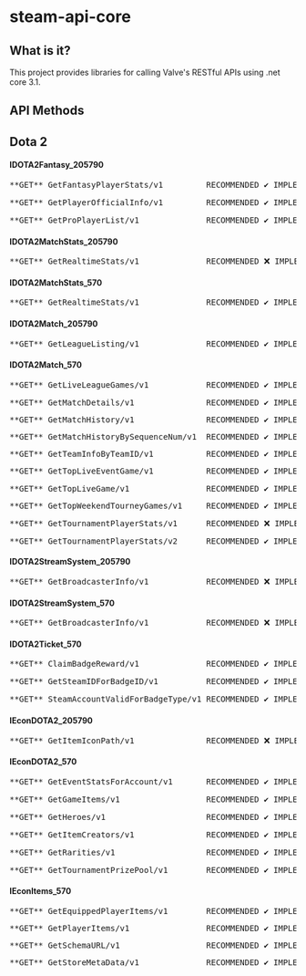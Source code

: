 # steam-api-core
## What is it?
This project provides libraries for calling Valve's
RESTful APIs using .net core 3.1.

## API Methods
## Dota 2
#### IDOTA2Fantasy_205790
<pre>**GET** GetFantasyPlayerStats/v1         RECOMMENDED ✔️ IMPLEMENTED ❌ TESTED ❌</pre>
<pre>**GET** GetPlayerOfficialInfo/v1         RECOMMENDED ✔️ IMPLEMENTED ❌ TESTED ❌</pre>
<pre>**GET** GetProPlayerList/v1              RECOMMENDED ✔️ IMPLEMENTED ❌ TESTED ❌</pre>
#### IDOTA2MatchStats_205790
<pre>**GET** GetRealtimeStats/v1              RECOMMENDED ❌ IMPLEMENTED ✔️ TESTED ❌</pre>
#### IDOTA2MatchStats_570
<pre>**GET** GetRealtimeStats/v1              RECOMMENDED ✔️ IMPLEMENTED ✔️ TESTED ❌</pre>
#### IDOTA2Match_205790
<pre>**GET** GetLeagueListing/v1              RECOMMENDED ✔️ IMPLEMENTED ✔️ TESTED ❌</pre>
#### IDOTA2Match_570
<pre>**GET** GetLiveLeagueGames/v1            RECOMMENDED ✔️ IMPLEMENTED ✔️ TESTED ❌</pre>
<pre>**GET** GetMatchDetails/v1               RECOMMENDED ✔️ IMPLEMENTED ✔️ TESTED ✔️</pre>
<pre>**GET** GetMatchHistory/v1               RECOMMENDED ✔️ IMPLEMENTED ✔️ TESTED ✔️ # game_mode param doesn't work</pre>
<pre>**GET** GetMatchHistoryBySequenceNum/v1  RECOMMENDED ✔️ IMPLEMENTED ✔️ TESTED ✔️</pre>
<pre>**GET** GetTeamInfoByTeamID/v1           RECOMMENDED ✔️ IMPLEMENTED ✔️ TESTED ✔️</pre>
<pre>**GET** GetTopLiveEventGame/v1           RECOMMENDED ✔️ IMPLEMENTED ✔️ TESTED ❌ # waiting for chance to test</pre>
<pre>**GET** GetTopLiveGame/v1                RECOMMENDED ✔️ IMPLEMENTED ✔️ TESTED ✔️</pre>
<pre>**GET** GetTopWeekendTourneyGames/v1     RECOMMENDED ✔️ IMPLEMENTED ❌ TESTED ❌</pre>
<pre>**GET** GetTournamentPlayerStats/v1      RECOMMENDED ❌ IMPLEMENTED ✔️ TESTED ❌</pre>
<pre>**GET** GetTournamentPlayerStats/v2      RECOMMENDED ✔️ IMPLEMENTED ✔️ TESTED ✔️ # match_id, time_frame doesn't work</pre>
#### IDOTA2StreamSystem_205790
<pre>**GET** GetBroadcasterInfo/v1            RECOMMENDED ❌ IMPLEMENTED ✔️ TESTED ❌</pre>
#### IDOTA2StreamSystem_570
<pre>**GET** GetBroadcasterInfo/v1            RECOMMENDED ❌ IMPLEMENTED ✔️ TESTED ❌</pre>
#### IDOTA2Ticket_570
<pre>**GET** ClaimBadgeReward/v1              RECOMMENDED ✔️ IMPLEMENTED ❌ TESTED ❌</pre>
<pre>**GET** GetSteamIDForBadgeID/v1          RECOMMENDED ✔️ IMPLEMENTED ❌ TESTED ❌</pre>
<pre>**GET** SteamAccountValidForBadgeType/v1 RECOMMENDED ✔️ IMPLEMENTED ❌ TESTED ❌</pre>
#### IEconDOTA2_205790
<pre>**GET** GetItemIconPath/v1               RECOMMENDED ❌ IMPLEMENTED ✔️ TESTED ❌</pre>
#### IEconDOTA2_570
<pre>**GET** GetEventStatsForAccount/v1       RECOMMENDED ✔️ IMPLEMENTED ❌ TESTED ❌ # waiting for chance to test</pre>
<pre>**GET** GetGameItems/v1                  RECOMMENDED ✔️ IMPLEMENTED ✔️ TESTED ❌ # obsolete</pre>
<pre>**GET** GetHeroes/v1                     RECOMMENDED ✔️ IMPLEMENTED ✔️ TESTED ❌</pre>
<pre>**GET** GetItemCreators/v1               RECOMMENDED ✔️ IMPLEMENTED ✔️ TESTED ❌</pre>
<pre>**GET** GetRarities/v1                   RECOMMENDED ✔️ IMPLEMENTED ✔️ TESTED ❌</pre>
<pre>**GET** GetTournamentPrizePool/v1        RECOMMENDED ✔️ IMPLEMENTED ✔️ TESTED ❌</pre>
#### IEconItems_570
<pre>**GET** GetEquippedPlayerItems/v1        RECOMMENDED ✔️ IMPLEMENTED ✔️ TESTED ✔️</pre>
<pre>**GET** GetPlayerItems/v1                RECOMMENDED ✔️ IMPLEMENTED ✔️ TESTED ✔️</pre>
<pre>**GET** GetSchemaURL/v1                  RECOMMENDED ✔️ IMPLEMENTED ✔️ TESTED ✔️</pre>
<pre>**GET** GetStoreMetaData/v1              RECOMMENDED ✔️ IMPLEMENTED ✔️ TESTED ✔️</pre>
